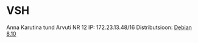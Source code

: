 # VSH
Anna Karutina tund
Arvuti NR 12
IP: 172.23.13.48/16
Distributsioon: [Debian 8.10](https://cdimage.debian.org/cdimage/archive/8.10.0/amd64/iso-cd/)
